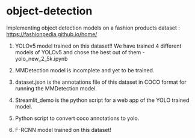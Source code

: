 # object-detection

Implementing object detection models on a fashion products dataset : https://fashionpedia.github.io/home/

1. YOLOv5 model trained on this dataset!! We have trained 4 different models of YOLOv5 and chose the best out of them - yolo_new_2_5k.ipynb



2. MMDetection model is incomplete and yet to be trained.
3. dataset.json is the annotations file of this dataset in COCO format for running the MMDetection model.

4. Streamlit_demo is the python script for a web app of the YOLO trained model.
5. Python script to convert coco annotations to yolo.
6. F-RCNN model trained on this dataset!


